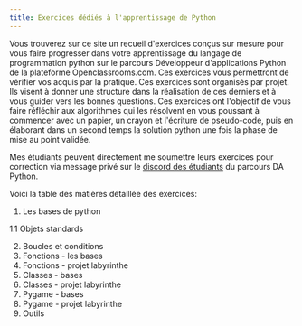 ```yaml
---
title: Exercices dédiés à l'apprentissage de Python
---
```


Vous trouverez sur ce site un recueil d'exercices conçus sur mesure pour vous faire progresser dans votre apprentissage du langage de programmation python sur le parcours Développeur d'applications Python de la plateforme Openclassrooms.com. Ces exercices vous permettront de vérifier vos acquis par la pratique. Ces exercices sont organisés par projet. Ils visent à donner une structure dans la réalisation de ces derniers et à vous guider vers les bonnes questions. Ces exercices ont l'objectif de vous faire réfléchir aux algorithmes qui les résolvent en vous poussant à commencer avec un papier, un crayon et l'écriture de pseudo-code, puis en élaborant dans un second temps la solution python une fois la phase de mise au point validée.

Mes étudiants peuvent directement me soumettre leurs exercices pour correction via message privé sur le [discord des étudiants](http://discord.pythonclassmates.org) du parcours DA Python.

Voici la table des matières détaillée des exercices:

1. Les bases de python

  1.1 Objets standards
  
  2. Boucles et conditions
  2. Fonctions - les bases
  3. Fonctions - projet labyrinthe
  4. Classes - bases
  5. Classes - projet labyrinthe
  6. Pygame - bases
  7. Pygame - projet labyrinthe
  8. Outils
